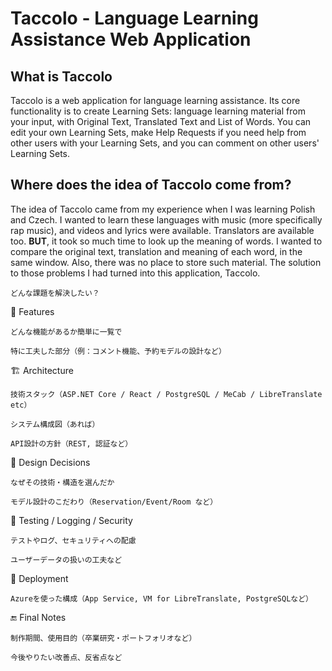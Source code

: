 # Taccolo - Language Learning Assistance Web Application
## What is Taccolo
Taccolo is a web application for language learning assistance. Its core functionality is to create Learning Sets: language learning material from your input, with Original Text, Translated Text and List of Words. You can edit your own Learning Sets, make Help Requests if you need help from other users with your Learning Sets, and you can comment on other users' Learning Sets.

## Where does the idea of Taccolo come from?
The idea of Taccolo came from my experience when I was learning Polish and Czech. I wanted to learn these languages with music (more specifically rap music), and videos and lyrics were available. Translators are available too. **BUT**, it took so much time to look up the meaning of words. I wanted to compare the original text, translation and meaning of each word, in the same window. Also, there was no place to store such material. The solution to those problems I had turned into this application, Taccolo. 

    どんな課題を解決したい？

🧠 Features

    どんな機能があるか簡単に一覧で

    特に工夫した部分（例：コメント機能、予約モデルの設計など）

🏗️ Architecture

    技術スタック（ASP.NET Core / React / PostgreSQL / MeCab / LibreTranslate etc）

    システム構成図（あれば）

    API設計の方針（REST, 認証など）

🎯 Design Decisions

    なぜその技術・構造を選んだか

    モデル設計のこだわり（Reservation/Event/Room など）

🧪 Testing / Logging / Security

    テストやログ、セキュリティへの配慮

    ユーザーデータの扱いの工夫など

🚀 Deployment

    Azureを使った構成（App Service, VM for LibreTranslate, PostgreSQLなど）

🔚 Final Notes

    制作期間、使用目的（卒業研究・ポートフォリオなど）

    今後やりたい改善点、反省点など

